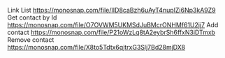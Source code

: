 Link List https://monosnap.com/file/IID8caBzh6uAyT4nupIZi6Np3kA9Z9
Get contact by Id https://monosnap.com/file/O7OVWM5UKMSdJuBMcrONHMf61U2jj7
Add contact https://monosnap.com/file/P21oWzLq8tA2eybrSh6ffxN3iDTmxb
Remove contact https://monosnap.com/file/X8to5Tdtx6qjtrxG3Slj7Bd28mjDX8

